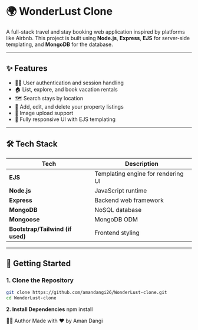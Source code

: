 # 🌍 WonderLust Clone

A full-stack travel and stay booking web application inspired by platforms like Airbnb. This project is built using **Node.js**, **Express**, **EJS** for server-side templating, and **MongoDB** for the database.

---

## ✨ Features

- 🧑‍💼 User authentication and session handling
- 🏠 List, explore, and book vacation rentals
- 🗺️ Search stays by location
- 📝 Add, edit, and delete your property listings
- 📸 Image upload support
- 📱 Fully responsive UI with EJS templating

---

## 🛠️ Tech Stack

| Tech        | Description                         |
|-------------|-------------------------------------|
| **EJS**     | Templating engine for rendering UI  |
| **Node.js** | JavaScript runtime                  |
| **Express** | Backend web framework               |
| **MongoDB** | NoSQL database                      |
| **Mongoose**| MongoDB ODM                         |
| **Bootstrap/Tailwind (if used)** | Frontend styling |

---

## 🚀 Getting Started

### 1. Clone the Repository
```bash
git clone https://github.com/amandangi26/WonderLust-clone.git
cd WonderLust-clone
```
**2. Install Dependencies**
npm install

🙋‍♂️ Author
Made with ❤️ by Aman Dangi

